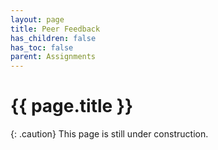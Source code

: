 ```yaml
---
layout: page
title: Peer Feedback
has_children: false
has_toc: false
parent: Assignments
---
```


# {{ page.title }}

{: .caution}
This page is still under construction.